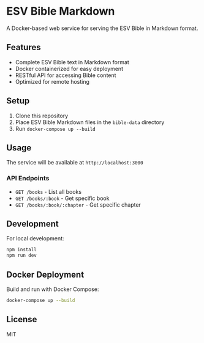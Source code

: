 # ESV Bible Markdown

A Docker-based web service for serving the ESV Bible in Markdown format.

## Features

- Complete ESV Bible text in Markdown format
- Docker containerized for easy deployment
- RESTful API for accessing Bible content
- Optimized for remote hosting

## Setup

1. Clone this repository
2. Place ESV Bible Markdown files in the `bible-data` directory
3. Run `docker-compose up --build`

## Usage

The service will be available at `http://localhost:3000`

### API Endpoints

- `GET /books` - List all books
- `GET /books/:book` - Get specific book
- `GET /books/:book/:chapter` - Get specific chapter

## Development

For local development:
```bash
npm install
npm run dev
```

## Docker Deployment

Build and run with Docker Compose:
```bash
docker-compose up --build
```

## License

MIT
